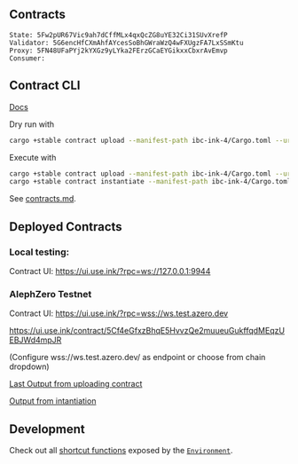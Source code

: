 ## Contracts

```
State: 5Fw2pUR67Vic9ah7dCffMLx4qxQcZG8uYE32Ci31SUvXrefP
Validator: 5G6encHfCXmAhfAYcesSoBhGWraWzQ4wFXUgzFA7LxSSmKtu
Proxy: 5FN48UFaPYj2kYXGz9yLYka2FErzGCaEYGikxxCbxrAvEmvp
Consumer:
```

## Contract CLI

[Docs](https://use.ink/getting-started/deploy-your-contract/)

Dry run with
```sh
cargo +stable contract upload --manifest-path ibc-ink-4/Cargo.toml --url wss://ws.test.azero.dev/ --suri "<MNEMONIC>"
```

Execute with
```sh
cargo +stable contract upload --manifest-path ibc-ink-4/Cargo.toml --url wss://ws.test.azero.dev/ --suri "<MNEMONIC>" -x > contract
cargo +stable contract instantiate --manifest-path ibc-ink-4/Cargo.toml --url wss://ws.test.azero.dev/ --constructor default --suri "<MNEMONIC>" -x --skip-confirm > instantiaten
```

See [contracts.md](contracts.md).

## Deployed Contracts

### Local testing:

Contract UI: https://ui.use.ink/?rpc=ws://127.0.0.1:9944

### AlephZero Testnet

Contract UI: https://ui.use.ink/?rpc=wss://ws.test.azero.dev

https://ui.use.ink/contract/5Cf4eGfxzBhqE5HvvzQe2muueuGukffqdMEqzUEBJWd4mpJR

(Configure wss://ws.test.azero.dev/ as endpoint or choose from chain dropdown)

[Last Output from uploading contract](./contract)

[Output from intantiation](./instantiation)

## Development

Check out all [shortcut functions](https://docs.rs/ink_env/5.0.0/ink_env/#functions) exposed by the [`Environment`](https://use.ink/basics/environment-functions/).
